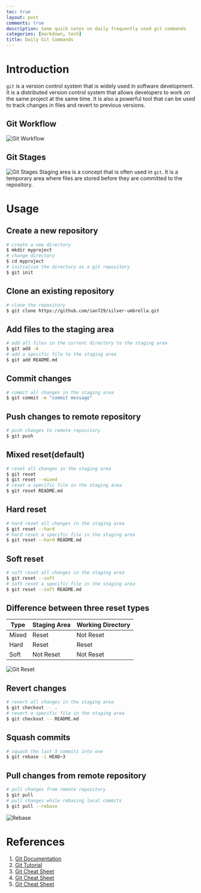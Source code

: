 ```yaml
---
toc: true
layout: post
comments: true
description: Some quick notes on daily frequently used git commands
categories: [markdown, tech]
title: Daily Git Commands
---
```


# Introduction
`git` is a version control system that is widely used in software development. It is a distributed version control system that allows developers to work on the same project at the same time. It is also a powerful tool that can be used to track changes in files and revert to previous versions.
## Git Workflow
![Git Workflow](https://git-scm.com/book/en/v2/images/areas.png)
## Git Stages
![Git Stages](https://git-scm.com/book/en/v2/images/lifecycle.png)
Staging area is a concept that is often used in `git`. It is a temporary area where files are stored before they are committed to the repository.

# Usage
## Create a new repository
```bash
# create a new directory
$ mkdir myproject
# change directory
$ cd myproject
# initialize the directory as a git repository
$ git init
```
## Clone an existing repository
```bash
# clone the repository
$ git clone https://github.com/ian729/silver-umbrella.git
```

## Add files to the staging area
```bash
# add all files in the current directory to the staging area
$ git add -A
# add a specific file to the staging area
$ git add README.md
```

## Commit changes
```bash
# commit all changes in the staging area
$ git commit -m "commit message"
```

## Push changes to remote repository
```bash
# push changes to remote repository
$ git push
```

## Mixed reset(default)
```bash
# reset all changes in the staging area
$ git reset
$ git reset --mixed
# reset a specific file in the staging area
$ git reset README.md
```

## Hard reset
```bash
# hard reset all changes in the staging area
$ git reset --hard
# hard reset a specific file in the staging area
$ git reset --hard README.md
```

## Soft reset
```bash
# soft reset all changes in the staging area
$ git reset --soft
# soft reset a specific file in the staging area
$ git reset --soft README.md
```

## Difference between three reset types
| Type | Staging Area | Working Directory |
| --- | --- | --- |
| Mixed | Reset | Not Reset |
| Hard | Reset | Reset |
| Soft | Not Reset | Not Reset |

![Git Reset](https://www.howtogeek.com/wp-content/uploads/csit/2021/07/f5026f58.png?width=1200&trim=1,1&bg-color=000&pad=1,1)



## Revert changes
```bash
# revert all changes in the staging area
$ git checkout -- .
# revert a specific file in the staging area
$ git checkout -- README.md
```

## Squash commits
```bash
# squash the last 3 commits into one
$ git rebase -i HEAD~3
```

## Pull changes from remote repository
```bash
# pull changes from remote repository
$ git pull
# pull changes while rebasing local commits
$ git pull --rebase
```
![Rebase](https://miro.medium.com/max/720/1*pzT4KMiZDOFsMOKH-cJjfQ.png)


# References
1. [Git Documentation](https://git-scm.com/doc)
2. [Git Tutorial](https://www.runoob.com/git/git-tutorial.html)
3. [Git Cheat Sheet](https://education.github.com/git-cheat-sheet-education.pdf)
4. [Git Cheat Sheet](https://www.atlassian.com/git/tutorials/atlassian-git-cheatsheet)
5. [Git Cheat Sheet](https://www.git-tower.com/blog/git-cheat-sheet/)
